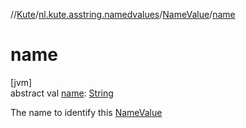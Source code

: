 //[Kute](../../../index.md)/[nl.kute.asstring.namedvalues](../index.md)/[NameValue](index.md)/[name](name.md)

# name

[jvm]\
abstract val [name](name.md): [String](https://kotlinlang.org/api/latest/jvm/stdlib/kotlin/-string/index.html)

The name to identify this [NameValue](index.md)
